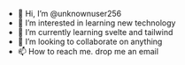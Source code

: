 - 👋 Hi, I’m @unknownuser256
- 👀 I’m interested in learning new technology
- 🌱 I’m currently learning svelte and tailwind
- 💞️ I’m looking to collaborate on anything
- 📫 How to reach me. drop me an email

<!---
unknownuser256/unknownuser256 is a ✨ special ✨ repository because its `README.md` (this file) appears on your GitHub profile.
You can click the Preview link to take a look at your changes.
--->
